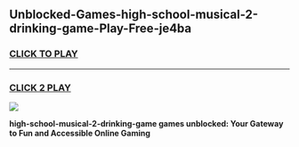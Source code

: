 
## Unblocked-Games-high-school-musical-2-drinking-game-Play-Free-je4ba
<h3>
<a href="https://premium76.site?title=high-school-musical-2-drinking-game&ref=15A">CLICK TO PLAY</a></h3>
<hr>

<h3>
<a href="https://premium76.site?title=high-school-musical-2-drinking-game&ref=15A">CLICK 2 PLAY</a>
  
</h3>

<a href="https://premium76.site?title=high-school-musical-2-drinking-game&ref=15A"><img src="https://clearcache.store/games.png"></a>


**high-school-musical-2-drinking-game games unblocked: Your Gateway to Fun and Accessible Online Gaming**
